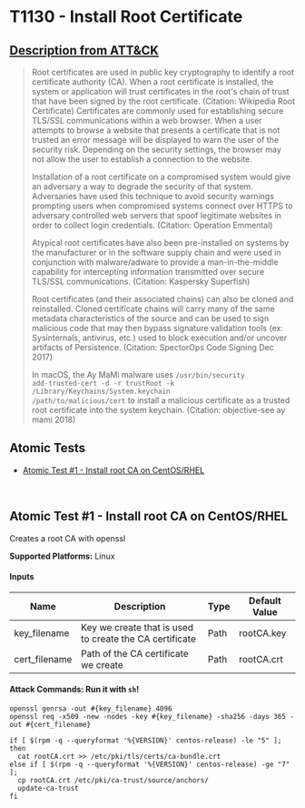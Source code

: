 # T1130 - Install Root Certificate
## [Description from ATT&CK](https://attack.mitre.org/wiki/Technique/T1130)
<blockquote>Root certificates are used in public key cryptography to identify a root certificate authority (CA). When a root certificate is installed, the system or application will trust certificates in the root's chain of trust that have been signed by the root certificate. (Citation: Wikipedia Root Certificate) Certificates are commonly used for establishing secure TLS/SSL communications within a web browser. When a user attempts to browse a website that presents a certificate that is not trusted an error message will be displayed to warn the user of the security risk. Depending on the security settings, the browser may not allow the user to establish a connection to the website.

Installation of a root certificate on a compromised system would give an adversary a way to degrade the security of that system. Adversaries have used this technique to avoid security warnings prompting users when compromised systems connect over HTTPS to adversary controlled web servers that spoof legitimate websites in order to collect login credentials. (Citation: Operation Emmental)

Atypical root certificates have also been pre-installed on systems by the manufacturer or in the software supply chain and were used in conjunction with malware/adware to provide a man-in-the-middle capability for intercepting information transmitted over secure TLS/SSL communications. (Citation: Kaspersky Superfish)

Root certificates (and their associated chains) can also be cloned and reinstalled. Cloned certificate chains will carry many of the same metadata characteristics of the source and can be used to sign malicious code that may then bypass signature validation tools (ex: Sysinternals, antivirus, etc.) used to block execution and/or uncover artifacts of Persistence. (Citation: SpectorOps Code Signing Dec 2017)

In macOS, the Ay MaMi malware uses <code>/usr/bin/security add-trusted-cert -d -r trustRoot -k /Library/Keychains/System.keychain /path/to/malicious/cert</code> to install a malicious certificate as a trusted root certificate into the system keychain. (Citation: objective-see ay mami 2018)</blockquote>

## Atomic Tests

- [Atomic Test #1 - Install root CA on CentOS/RHEL](#atomic-test-1---install-root-ca-on-centosrhel)


<br/>

## Atomic Test #1 - Install root CA on CentOS/RHEL
Creates a root CA with openssl

**Supported Platforms:** Linux


#### Inputs
| Name | Description | Type | Default Value | 
|------|-------------|------|---------------|
| key_filename | Key we create that is used to create the CA certificate | Path | rootCA.key|
| cert_filename | Path of the CA certificate we create | Path | rootCA.crt|


#### Attack Commands: Run it with `sh`! 
```
openssl genrsa -out #{key_filename} 4096
openssl req -x509 -new -nodes -key #{key_filename} -sha256 -days 365 -out #{cert_filename}

if [ $(rpm -q --queryformat '%{VERSION}' centos-release) -le "5" ];
then
  cat rootCA.crt >> /etc/pki/tls/certs/ca-bundle.crt
else if [ $(rpm -q --queryformat '%{VERSION}' centos-release) -ge "7" ];
  cp rootCA.crt /etc/pki/ca-trust/source/anchors/
  update-ca-trust
fi
```






<br/>
